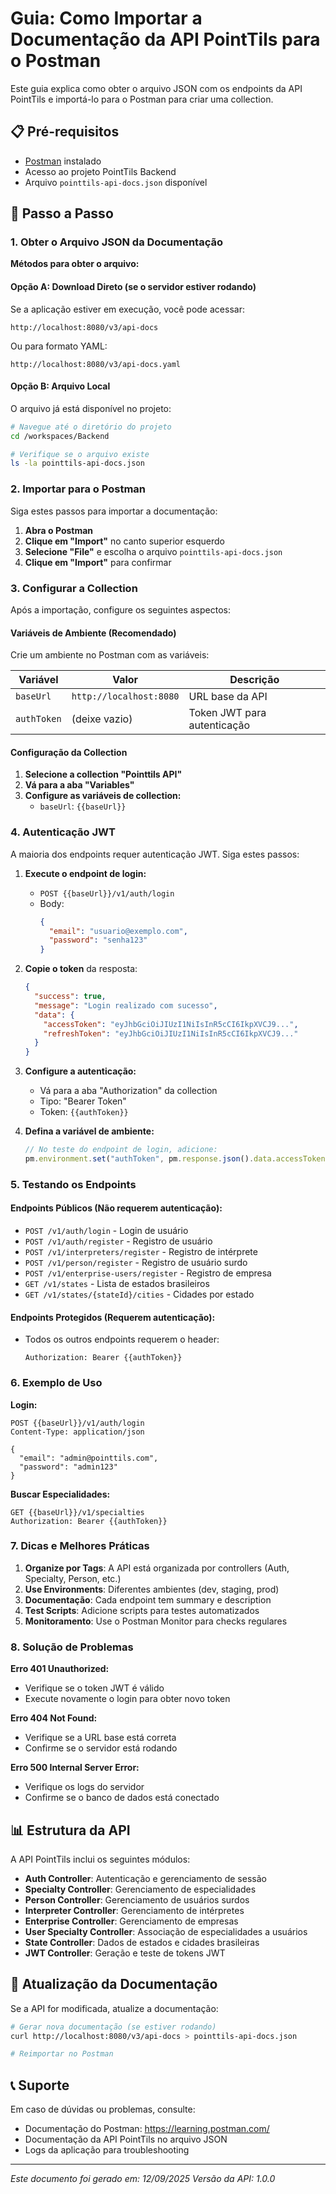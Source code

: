 # Guia: Como Importar a Documentação da API PointTils para o Postman

Este guia explica como obter o arquivo JSON com os endpoints da API PointTils e importá-lo para o Postman para criar uma collection.

## 📋 Pré-requisitos

- [Postman](https://www.postman.com/downloads/) instalado
- Acesso ao projeto PointTils Backend
- Arquivo `pointtils-api-docs.json` disponível

## 🚀 Passo a Passo

### 1. Obter o Arquivo JSON da Documentação

**Métodos para obter o arquivo:**

#### Opção A: Download Direto (se o servidor estiver rodando)
Se a aplicação estiver em execução, você pode acessar:
```
http://localhost:8080/v3/api-docs
```
Ou para formato YAML:
```
http://localhost:8080/v3/api-docs.yaml
```

#### Opção B: Arquivo Local
O arquivo já está disponível no projeto:
```bash
# Navegue até o diretório do projeto
cd /workspaces/Backend

# Verifique se o arquivo existe
ls -la pointtils-api-docs.json
```

### 2. Importar para o Postman

Siga estes passos para importar a documentação:

1. **Abra o Postman**
2. **Clique em "Import"** no canto superior esquerdo
3. **Selecione "File"** e escolha o arquivo `pointtils-api-docs.json`
4. **Clique em "Import"** para confirmar

### 3. Configurar a Collection

Após a importação, configure os seguintes aspectos:

#### Variáveis de Ambiente (Recomendado)
Crie um ambiente no Postman com as variáveis:

| Variável | Valor | Descrição |
|----------|-------|-----------|
| `baseUrl` | `http://localhost:8080` | URL base da API |
| `authToken` | (deixe vazio) | Token JWT para autenticação |

#### Configuração da Collection
1. **Selecione a collection "Pointtils API"**
2. **Vá para a aba "Variables"**
3. **Configure as variáveis de collection:**
   - `baseUrl`: `{{baseUrl}}`

### 4. Autenticação JWT

A maioria dos endpoints requer autenticação JWT. Siga estes passos:

1. **Execute o endpoint de login:**
   - `POST {{baseUrl}}/v1/auth/login`
   - Body:
     ```json
     {
       "email": "usuario@exemplo.com",
       "password": "senha123"
     }
     ```

2. **Copie o token** da resposta:
   ```json
   {
     "success": true,
     "message": "Login realizado com sucesso",
     "data": {
       "accessToken": "eyJhbGciOiJIUzI1NiIsInR5cCI6IkpXVCJ9...",
       "refreshToken": "eyJhbGciOiJIUzI1NiIsInR5cCI6IkpXVCJ9..."
     }
   }
   ```

3. **Configure a autenticação:**
   - Vá para a aba "Authorization" da collection
   - Tipo: "Bearer Token"
   - Token: `{{authToken}}`

4. **Defina a variável de ambiente:**
   ```javascript
   // No teste do endpoint de login, adicione:
   pm.environment.set("authToken", pm.response.json().data.accessToken);
   ```

### 5. Testando os Endpoints

#### Endpoints Públicos (Não requerem autenticação):
- `POST /v1/auth/login` - Login de usuário
- `POST /v1/auth/register` - Registro de usuário
- `POST /v1/interpreters/register` - Registro de intérprete
- `POST /v1/person/register` - Registro de usuário surdo
- `POST /v1/enterprise-users/register` - Registro de empresa
- `GET /v1/states` - Lista de estados brasileiros
- `GET /v1/states/{stateId}/cities` - Cidades por estado

#### Endpoints Protegidos (Requerem autenticação):
- Todos os outros endpoints requerem o header:
  ```
  Authorization: Bearer {{authToken}}
  ```

### 6. Exemplo de Uso

**Login:**
```http
POST {{baseUrl}}/v1/auth/login
Content-Type: application/json

{
  "email": "admin@pointtils.com",
  "password": "admin123"
}
```

**Buscar Especialidades:**
```http
GET {{baseUrl}}/v1/specialties
Authorization: Bearer {{authToken}}
```

### 7. Dicas e Melhores Práticas

1. **Organize por Tags**: A API está organizada por controllers (Auth, Specialty, Person, etc.)
2. **Use Environments**: Diferentes ambientes (dev, staging, prod)
3. **Documentação**: Cada endpoint tem summary e description
4. **Test Scripts**: Adicione scripts para testes automatizados
5. **Monitoramento**: Use o Postman Monitor para checks regulares

### 8. Solução de Problemas

**Erro 401 Unauthorized:**
- Verifique se o token JWT é válido
- Execute novamente o login para obter novo token

**Erro 404 Not Found:**
- Verifique se a URL base está correta
- Confirme se o servidor está rodando

**Erro 500 Internal Server Error:**
- Verifique os logs do servidor
- Confirme se o banco de dados está conectado

## 📊 Estrutura da API

A API PointTils inclui os seguintes módulos:

- **Auth Controller**: Autenticação e gerenciamento de sessão
- **Specialty Controller**: Gerenciamento de especialidades
- **Person Controller**: Gerenciamento de usuários surdos  
- **Interpreter Controller**: Gerenciamento de intérpretes
- **Enterprise Controller**: Gerenciamento de empresas
- **User Specialty Controller**: Associação de especialidades a usuários
- **State Controller**: Dados de estados e cidades brasileiras
- **JWT Controller**: Geração e teste de tokens JWT

## 🔄 Atualização da Documentação

Se a API for modificada, atualize a documentação:

```bash
# Gerar nova documentação (se estiver rodando)
curl http://localhost:8080/v3/api-docs > pointtils-api-docs.json

# Reimportar no Postman
```

## 📞 Suporte

Em caso de dúvidas ou problemas, consulte:
- Documentação do Postman: https://learning.postman.com/
- Documentação da API PointTils no arquivo JSON
- Logs da aplicação para troubleshooting

---

*Este documento foi gerado em: 12/09/2025*
*Versão da API: 1.0.0*

